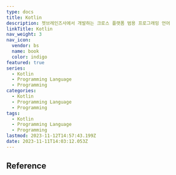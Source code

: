 ```yaml
---
type: docs
title: Kotlin
description: 젯브레인즈사에서 개발하는 크로스 플랫폼 범용 프로그래밍 언어
linkTitle: Kotlin
nav_weight: 3
nav_icon:
  vendor: bs
  name: book
  color: indigo
featured: true
series:
  - Kotlin
  - Programming Language
  - Programming
categories:
  - Kotlin
  - Programming Language
  - Programming
tags:
  - Kotlin
  - Programming Language
  - Programming
lastmod: 2023-11-12T14:57:43.199Z
date: 2023-11-11T14:03:12.053Z
---
```


## Reference
